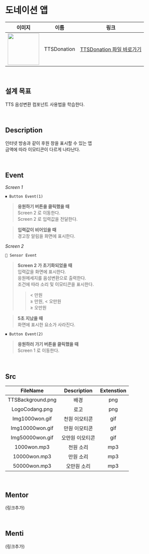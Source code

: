 # 도네이션 앱

|                                                            이미지                                                             |   이름    |        링크        |
| :---------------------------------------------------------------------------------------------------------------------------: | :-------: | :----------------: |
| <img src="https://user-images.githubusercontent.com/110290146/222435729-aeb23e06-dbfe-453a-adff-62ff4b65095e.png" width="100"> | TTSDonation | [TTSDonation 파일 바로가기](#) |
<br>

## 설계 목표

TTS 음성변환 컴포넌트 사용법을 학습한다.

<br>

## Description

인터넷 방송과 같이 후원 창을 표시할 수 있는 앱 \
금액에 따라 이모티콘이 다르게 나타난다. 

<br>

## Event


*Screen 1*

```
⏹ Button Event(1)
```

> **응원하기 버튼을 클릭했을 때** \
> Screen 2 로 이동한다. \
> Screen 2 로 입력값을 전달한다.

> **입력값이 비어있을 때** \
> 경고창 알림을 화면에 표시한다.


*Screen 2*

```
📡 Sensor Event
```

> **Screen 2 가 초기화되었을 때** \
> 입력값을 화면에 표시한다. \
> 응원메세지를 음성변환으로 출력한다. \
> 조건에 따라 소리 및 이모티콘을 표시한다.
> > < 만원 \
> > ≥ 만원, < 오만원 \
> > ≥ 오만원 

> **5초 지났을 때** \
> 화면에 표시한 요소가 사라진다.

```
⏹ Button Event(2)
```

> **응원하러 가기 버튼을 클릭했을 때** \
> Screen 1 로 이동한다.

<br>

## Src

|      FileName     |   Description  | Extenstion |
|   :------------:  |  :----------:  | :--------: |
| TTSBackground.png |       배경     |    png     |
|  LogoCodang.png   |       로고     |    png     |
|  Img1000won.gif   |  천원 이모티콘  |    gif     |
|  Img10000won.gif  |  만원 이모티콘  |    gif     |
|  Img50000won.gif  |  오만원 이모티콘 |   gif     |
|    1000won.mp3    |     천원 소리   |    mp3    |
|    10000won.mp3   |     만원 소리   |    mp3    |
|    50000won.mp3   |    오만원 소리  |    mp3    |

<br>

## Mentor

(링크추가)

<br>

## Menti

(링크추가)